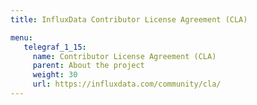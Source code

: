 ```yaml
---
title: InfluxData Contributor License Agreement (CLA)

menu:
   telegraf_1_15:
     name: Contributor License Agreement (CLA)
     parent: About the project
     weight: 30
     url: https://influxdata.com/community/cla/
---
```

